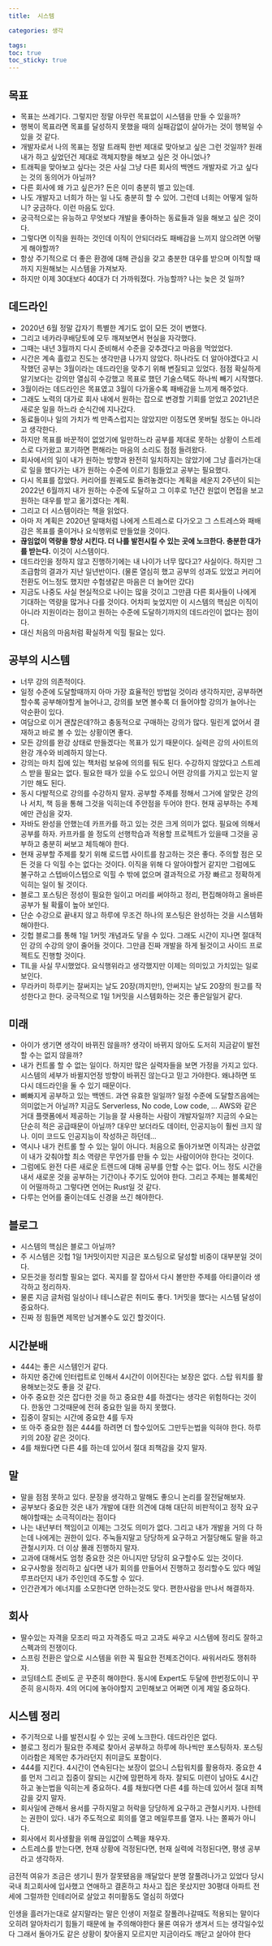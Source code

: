 ```yaml
---
title:  시스템

categories: 생각

tags: 
toc: true
toc_sticky: true
---
```


  
## 목표  
- 목표는 쓰레기다. 그렇지만 정말 아무런 목표없이 시스템을 만들 수 있을까?  
- 행복이 목표라면 목표를 달성하지 못했을 때의 실패감없이 살아가는 것이 행복일 수 있을 것 같다.  
- 개발자로서 나의 목표는 정말 트래픽 한번 제대로 맞아보고 싶은 그런 것일까? 원래 내가 하고 싶었던건 제대로 객체지향을 해보고 싶은 것 아니었나?  
- 트래픽을 맞아보고 싶다는 것은 사실 그냥 다른 회사의 백엔드 개발자로 가고 싶다는 것의 동의어가 아닐까?  
- 다른 회사에 왜 가고 싶은가? 돈은 이미 충분히 벌고 있는데.  
- 나도 개발자고 너희가 하는 일 나도 충분히 할 수 있어. 그런데 너희는 어떻게 일하니? 궁금하다. 이런 마음도 있다.  
- 궁극적으로는 유능하고 무엇보다 개발을 좋아하는 동료들과 일을 해보고 싶은 것이다.  
- 그렇다면 이직을 원하는 것인데 이직이 안되더라도 패배감을 느끼지 않으려면 어떻게 해야할까?   
- 항상 주기적으로 더 좋은 환경에 대해 관심을 갖고 충분한 대우를 받으며 이직할 때까지 지원해보는 시스템을 가져보자.  
- 하지만 이제 30대보다 40대가 더 가까워졌다. 가능할까? 나는 늦은 것 일까?  
  
## 데드라인  
- 2020년 6월 정말 갑자기 특별한 계기도 없이 모든 것이 변했다.  
- 그리고 네카라쿠배당토에 모두 깨져보면서 현실을 자각했다.  
- 그때는 내년 3월까지 다시 준비해서 수준을 갖추겠다고 마음을 먹었었다.  
- 시간은 계속 흘렀고 진도는 생각만큼 나가지 않았다. 하나라도 더 알아야겠다고 시작했던 공부는 3월이라는 데드라인을 맞추기 위해 변질되고 있었다. 점점 확실하게 알기보다는 강의만 열심히 수강했고 목표로 했던 기술스택도 하나씩 빼기 시작했다.  
- 3월이라는 데드라인은 목표였고 3월이 다가올수록 패배감을 느끼게 해주었다.  
- 그래도 노력의 대가로 회사 내에서 원하는 잡으로 변경할 기회를 얻었고 2021년은 새로운 일을 하느라 순식간에 지나갔다.  
- 동료들이나 일의 가치가 썩 만족스럽지는 않았지만 이정도면 못버틸 정도는 아니라고 생각한다.  
- 하지만 목표를 바꾼적이 없었기에 일만하느라 공부를 제대로 못하는 상황이 스트레스로 다가왔고 포기하면 편해라는 마음의 소리도 점점 들려왔다.  
- 회사에서의 일이 내가 원하는 방향과 완전히 일치하지는 않았기에 그냥 흘러가는대로 일을 했다가는 내가 원하는 수준에 이르기 힘들었고 공부는 필요했다.  
- 다시 목표를 잡았다. 커리어를 원궤도로 돌려놓겠다는 계획을 세운지 2주년이 되는 2022년 6월까지 내가 원하는 수준에 도달하고 그 이후로 1년간 원없이 면접을 보고 원하는 대우를 받고 옮기겠다는 계획.  
- 그리고 더 시스템이라는 책을 읽었다.  
- 아마 저 계획은 2020년 말때처럼 나에게 스트레스로 다가오고 그 스트레스와 패배감은 목표를 줄이거나 요식행위로 만들었을 것이다.  
- **끊임없이 역량을 향상 시킨다. 더 나를 발전시킬 수 있는 곳에 노크한다. 충분한 대가를 받는다.** 이것이 시스템이다.  
- 데드라인을 정하지 않고 진행하기에는 내 나이가 너무 많다고? 사실이다. 하지만 그 조급함의 결과가 지난 일년반이다. (물론 열심히 했고 공부의 성과도 있었고 커리어 전환도 어느정도 했지만 수험생같은 마음은 더 늘어만 갔다)  
- 지금도 나중도 사실 현실적으로 나이는 많을 것이고 그만큼 다른 회사들이 나에게 기대하는 역량을 많거나 다를 것이다. 어차피 늦었지만 이 시스템의 핵심은 이직이 아니라 지원이라는 점이고 원하는 수준에 도달하기까지의 데드라인이 없다는 점이다.  
- 대신 처음의 마음처럼 확실하게 익힐 필요는 있다.  
  
## 공부의 시스템  
- 너무 강의 의존적이다.  
- 일정 수준에 도달할때까지 아마 가장 효율적인 방법일 것이라 생각하지만, 공부하면 할수록 공부해야할게 늘어나고, 강의를 보면 볼수록 더 들어야할 강의가 늘어나는 악순환이 있다.  
- 여담으로 이거 괜찮은데?하고 충동적으로 구매하는 강의가 많다. 밀린게 없어서 결재하고 바로 볼 수 있는 상황이면 좋다.  
- 모든 강의를 완강 상태로 만들겠다는 목표가 있기 때문이다. 실력은 강의 사이트의 완강 개수와 비례하지 않는다.  
- 강의는 마치 집에 있는 책처럼 보유에 의의를 둬도 된다. 수강하지 않았다고 스트레스 받을 필요는 없다. 필요한 때가 있을 수도 있으니 어떤 강의를 가지고 있는지 알기만 해도 된다.  
- 동시 다발적으로 강의를 수강하지 말자. 공부할 주제를 정해서 그거에 알맞은 강의나 서치, 책 등을 통해 그것을 익히는데 주안점을 두어야 한다. 현재 공부하는 주제에만 관심을 갖자.  
- 자바도 완성을 안했는데 카프카를 하고 있는 것은 크게 의미가 없다. 필요에 의해서 공부를 하자. 카프카를 쓸 정도의 선행학습과 적용할 프로젝트가 있을때 그것을 공부하고 충분히 써보고 체득해야 한다.  
- 현재 공부할 주제를 찾기 위해 로드맵 사이트를 참고하는 것은 좋다. 주의할 점은 모든 것을 다 익힐 수는 없다는 것이다. 이직을 위해 다 알아야할거 같지만 그럼에도 불구하고 스텝바이스텝으로 익힐 수 밖에 없으며 결과적으로 가장 빠르고 정확하게 익히는 일이 될 것이다.   
- 블로그 포스팅은 정성이 필요한 일이고 머리를 써야하고 정리, 편집해야하고 올바른 공부가 될 확률이 높아 보인다.  
- 단순 수강으로 끝내지 않고 하루에 무조건 하나의 포스팅은 완성하는 것을 시스템화해야한다.  
- 깃헙 블로그를 통해 1일 1커밋 개념과도 닿을 수 있다. 그래도 시간이 지나면 절대적인 강의 수강의 양이 줄어들 것이다. 그만큼 진짜 개발을 하게 될것이고 사이드 프로젝트도 진행할 것이다.  
- TIL을 사실 무시했었다. 요식행위라고 생각했지만 이제는 의미있고 가치있는 일로 보인다.  
- 무라카미 하루키는 잘써지는 날도 20장(까지만!), 안써지는 날도 20장의 원고를 작성한다고 한다. 궁극적으로 1일 1커밋을 시스템화하는 것은 좋은일일거 같다.  
  
## 미래  
- 아이가 생기면 생각이 바뀌진 않을까? 생각이 바뀌지 않아도 도저히 지금같이 발전할 수는 없지 않을까?  
- 내가 컨트롤 할 수 없는 일이다. 하지만 많은 실력자들을 보면 가정을 가지고 있다. 시스템의 세부가 바뀔지언정 방향이 바뀌진 않는다고 믿고 가야한다. 왜냐하면 또 다시 데드라인을 둘 수 있기 때문이다.  
- 뼈빠지게 공부하고 있는 백엔드. 과연 유효한 일일까? 일정 수준에 도달할즈음에는 의미없는거 아닐까? 지금도 Serverless, No code, Low code, … AWS와 같은 거대 플랫폼에서 제공하는 기능을 잘 사용하는 사람이 개발자일까? 지금의 수요는 단순히 적은 공급때문이 아닐까? 대우만 보더라도 데이터, 인공지능이 훨씬 크지 않나. 이미 코드도 인공지능이 작성하곤 하던데…  
- 역시나 내가 컨트롤 할 수 있는 일이 아니다. 처음으로 돌아가보면 이직과는 상관없이 내가 갖춰야할 최소 역량은 무언가를 만들 수 있는 사람이어야 한다는 것이다.  
- 그럼에도 완전 다른 새로운 트렌드에 대해 공부를 안할 수는 없다. 어느 정도 시간을 내서 새로운 것을 공부하는 기간이나 주기도 있어야 한다. 그리고 주제는 블록체인이 어떨까하고 그렇다면 언어는 Rust일 것 같다.  
- 다루는 언어를 줄이는데도 신경을 쓰긴 해야한다.  
  
## 블로그  
- 시스템의 핵심은 블로그 아닐까?  
- 주 시스템은 깃헙 1일 1커밋이지만 지금은 포스팅으로 달성할 비중이 대부분일 것이다.  
- 모든것을 정리할 필요는 없다. 꼭지를 잘 잡아서  다시 볼만한 주제를 아티클이라 생각하고 정리하자.  
- 물론 지금 글처럼 일상이나 테니스같은 취미도 좋다. 1커밋을 했다는 시스템 달성이 중요하다.  
- 진짜 정 힘들면 제목만 남겨볼수도 있긴 할것이다.  
  
## 시간분배  
- 444는 좋은 시스템인거 같다.  
- 하지만 중간에 인터럽트로 인해서 4시간이 이어진다는 보장은 없다. 스탑 워치를 활용해보는것도 좋을 것 같다.  
- 아주 중요한 것은 잡다한 것을 하고 중요한 4를 하겠다는 생각은 위험하다는 것이다. 한동안 그것때문에 전혀 중요한 일을 하지 못했다.  
- 집중이 잘되는 시간에 중요한 4를 두자  
- 또 아주 중요한 점은 444를 하려면 더 할수있어도 그만두는법을 익혀야 한다. 하루키의 20장 같은 것이다.  
- 4를 채웠다면 다른 4를 하는데 있어서 절대 죄책감을 갖지 말자.  
  
## 말  
- 말을 점점 못하고 있다. 문장을 생각하고 말해도 좋으니 논리를 잘전달해보자.  
- 공부보다 중요한 것은 내가 개발에 대한 의견에 대해 대단히 비판적이고 정작 요구해야할때는 소극적이라는 점이다  
- 나는 내년부터 책임이고 이제는 그것도 의미가 없다. 그리고 내가 개발을 거의 다 하는데 나에게는 권한이 있다. 주눅들지말고 당당하게 요구하고 거절당해도 말을 하고 관철시키자. 더 이상 몰래 진행하지 말자.  
- 고과에 대해서도 엄청 중요한 것은 아니지만 당당히 요구할수도 있는 것이다.  
- 요구사항을 정리하고 싶다면 내가 회의를 만들어서 진행하고 정리할수도 있다 메일루프라던지 내가 주인인데 주도할 수 있다.  
- 인간관계가 에너지를 소모한다면 안하는것도 맞다. 편한사람을 만나서 해결하자.  
  
## 회사  
- 딸수있는 자격을 모조리 따고 자격증도 따고 고과도 싸우고 시스템에 정리도 잘하고 스펙과의 전쟁이다.  
- 스프링 전환은 앞으로 시스템을 위한 꼭 필요한 전제조건이다. 싸워서라도 쟁취하자.  
- 코딩테스트 준비도 곧 꾸준히 해야한다. 동시에 Expert도 두달에 한번정도이니 꾸준히 응시하자. 4의 어디에 놓아야할지 고민해보고 어쩌면 이게 제일 중요하다.  
  
## 시스템 정리  
- 주기적으로 나를 발전시킬 수 있는 곳에 노크한다. 데드라인은 없다.  
- 블로그 정리가 필요한 주제로 찾아서 공부하고 하루에 하나씩만 포스팅하자. 포스팅이라함은 제목만 추가라던지 취미글도 포함이다.  
- 444를 지킨다. 4시간이 연속된다는 보장이 없으니 스탑워치를 활용하자. 중요한 4를 먼저 그리고 집중이 잘되는 시간에 맘편하게 하자. 잘되도 미련이 남아도 4시간하고 놓는법을 익히는게 중요하다. 4를 채웠다면 다른 4를 하는데 있어서 절대 죄책감을 갖지 말자.  
- 회사일에 관해서 용서를 구하지말고 허락을 당당하게 요구하고 관철시키자. 나한테는 권한이 있다. 내가 주도적으로 회의를 열고 메일루프를 열자. 나는 쫄짜가 아니다.  
- 회사에서 회사생활을 위해 끊임없이 스펙을 채우자.  
- 스트레스를 받는다면, 현재 상황에 걱정된다면, 현재 실력에 걱정된다면, 평생 공부라고 생각하자.  
  
  
  
금전적 여유가 조금은 생기니 뭔가 잘못됐음을 깨달았다 분명 잘풀려나가고 있었다 당시 국내 최고회사에 입사했고 연애하고 결혼하고 차사고 집은 못샀지만 30평대 아파트 전세에 그럴까한 인테리어로 살았고 취미활동도 열심히 하였다  
  
인생을 흘러가는대로 살지말라는 말은 인생이 저절로 잘풀려나갈때도 적용되는 말이다 오히려 알아차리기 힘들기 때문에 늘 주의해야한다 물론 여유가 생겨서 드는 생각일수있다 그래서 돌아가도 같은 상황이 찾아올지 모르지만 지금이라도 깨닫고 살아야 한다  
